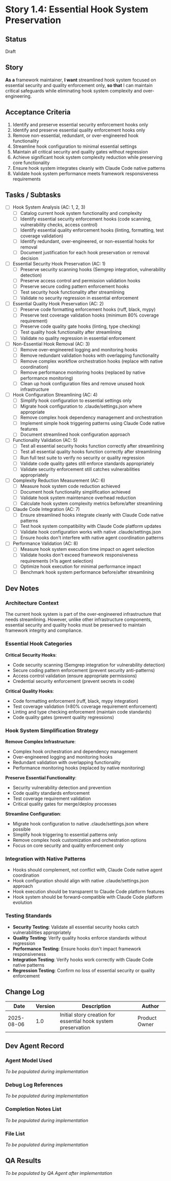# Story 1.4: Essential Hook System Preservation

## Status
Draft

## Story

**As a** framework maintainer,
**I want** streamlined hook system focused on essential security and quality enforcement only,
**so that** I can maintain critical safeguards while eliminating hook system complexity and over-engineering.

## Acceptance Criteria

1. Identify and preserve essential security enforcement hooks only
2. Identify and preserve essential quality enforcement hooks only  
3. Remove non-essential, redundant, or over-engineered hook functionality
4. Streamline hook configuration to minimal essential settings
5. Maintain all critical security and quality gates without regression
6. Achieve significant hook system complexity reduction while preserving core functionality
7. Ensure hook system integrates cleanly with Claude Code native patterns
8. Validate hook system performance meets framework responsiveness requirements

## Tasks / Subtasks

- [ ] Hook System Analysis (AC: 1, 2, 3)
  - [ ] Catalog current hook system functionality and complexity
  - [ ] Identify essential security enforcement hooks (code scanning, vulnerability checks, access control)
  - [ ] Identify essential quality enforcement hooks (linting, formatting, test coverage validation)
  - [ ] Identify redundant, over-engineered, or non-essential hooks for removal
  - [ ] Document justification for each hook preservation or removal decision

- [ ] Essential Security Hook Preservation (AC: 1)
  - [ ] Preserve security scanning hooks (Semgrep integration, vulnerability detection)
  - [ ] Preserve access control and permission validation hooks
  - [ ] Preserve secure coding pattern enforcement hooks
  - [ ] Test security hook functionality after streamlining
  - [ ] Validate no security regression in essential enforcement

- [ ] Essential Quality Hook Preservation (AC: 2)  
  - [ ] Preserve code formatting enforcement hooks (ruff, black, mypy)
  - [ ] Preserve test coverage validation hooks (minimum 80% coverage requirement)
  - [ ] Preserve code quality gate hooks (linting, type checking)
  - [ ] Test quality hook functionality after streamlining
  - [ ] Validate no quality regression in essential enforcement

- [ ] Non-Essential Hook Removal (AC: 3)
  - [ ] Remove over-engineered logging and monitoring hooks
  - [ ] Remove redundant validation hooks with overlapping functionality
  - [ ] Remove complex workflow orchestration hooks (replace with native coordination)
  - [ ] Remove performance monitoring hooks (replaced by native performance monitoring)
  - [ ] Clean up hook configuration files and remove unused hook infrastructure

- [ ] Hook Configuration Streamlining (AC: 4)
  - [ ] Simplify hook configuration to essential settings only
  - [ ] Migrate hook configuration to .claude/settings.json where appropriate
  - [ ] Remove complex hook dependency management and orchestration
  - [ ] Implement simple hook triggering patterns using Claude Code native features
  - [ ] Document streamlined hook configuration approach

- [ ] Functionality Validation (AC: 5)
  - [ ] Test all essential security hooks function correctly after streamlining
  - [ ] Test all essential quality hooks function correctly after streamlining  
  - [ ] Run full test suite to verify no security or quality regression
  - [ ] Validate code quality gates still enforce standards appropriately
  - [ ] Validate security enforcement still catches vulnerabilities appropriately

- [ ] Complexity Reduction Measurement (AC: 6)
  - [ ] Measure hook system code reduction achieved
  - [ ] Document hook functionality simplification achieved
  - [ ] Validate hook system maintenance overhead reduction
  - [ ] Calculate hook system complexity metrics before/after streamlining

- [ ] Claude Code Integration (AC: 7)
  - [ ] Ensure streamlined hooks integrate cleanly with Claude Code native patterns
  - [ ] Test hook system compatibility with Claude Code platform updates
  - [ ] Validate hook configuration works with native .claude/settings.json
  - [ ] Ensure hooks don't interfere with native agent coordination patterns

- [ ] Performance Validation (AC: 8)
  - [ ] Measure hook system execution time impact on agent selection
  - [ ] Validate hooks don't exceed framework responsiveness requirements (≤1s agent selection)
  - [ ] Optimize hook execution for minimal performance impact
  - [ ] Benchmark hook system performance before/after streamlining

## Dev Notes

### Architecture Context
The current hook system is part of the over-engineered infrastructure that needs streamlining. However, unlike other infrastructure components, essential security and quality hooks must be preserved to maintain framework integrity and compliance.

### Essential Hook Categories
**Critical Security Hooks**:
- Code security scanning (Semgrep integration for vulnerability detection)
- Secure coding pattern enforcement (prevent security anti-patterns)
- Access control validation (ensure appropriate permissions)
- Credential security enforcement (prevent secrets in code)

**Critical Quality Hooks**:  
- Code formatting enforcement (ruff, black, mypy integration)
- Test coverage validation (≥80% coverage requirement enforcement)
- Linting and type checking enforcement (maintain code standards)
- Code quality gates (prevent quality regressions)

### Hook System Simplification Strategy
**Remove Complex Infrastructure**:
- Complex hook orchestration and dependency management
- Over-engineered logging and monitoring hooks
- Redundant validation with overlapping functionality
- Performance monitoring hooks (replaced by native monitoring)

**Preserve Essential Functionality**:
- Security vulnerability detection and prevention
- Code quality standards enforcement
- Test coverage requirement validation
- Critical quality gates for merge/deploy processes

**Streamline Configuration**:
- Migrate hook configuration to native .claude/settings.json where possible
- Simplify hook triggering to essential patterns only
- Remove complex hook customization and orchestration options
- Focus on core security and quality enforcement only

### Integration with Native Patterns
- Hooks should complement, not conflict with, Claude Code native agent coordination
- Hook configuration should align with native .claude/settings.json approach
- Hook execution should be transparent to Claude Code platform features
- Hook system should be forward-compatible with Claude Code platform evolution

### Testing Standards
- **Security Testing**: Validate all essential security hooks catch vulnerabilities appropriately
- **Quality Testing**: Verify quality hooks enforce standards without regression
- **Performance Testing**: Ensure hooks don't impact framework responsiveness
- **Integration Testing**: Verify hooks work correctly with Claude Code native patterns
- **Regression Testing**: Confirm no loss of essential security or quality enforcement

## Change Log

| Date | Version | Description | Author |
|------|---------|-------------|--------|
| 2025-08-06 | 1.0 | Initial story creation for essential hook system preservation | Product Owner |

## Dev Agent Record

### Agent Model Used
_To be populated during implementation_

### Debug Log References
_To be populated during implementation_  

### Completion Notes List
_To be populated during implementation_

### File List
_To be populated during implementation_

## QA Results
_To be populated by QA Agent after implementation_